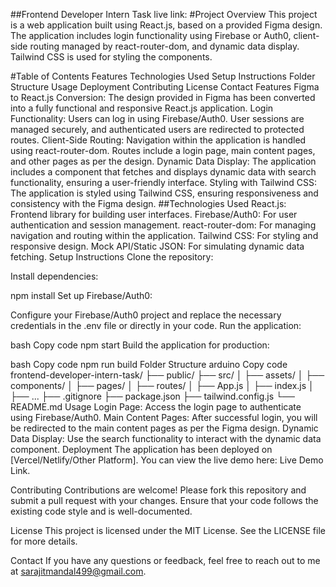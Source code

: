 ##Frontend Developer Intern Task
live link:
#Project Overview
This project is a web application built using React.js, based on a provided Figma design. The application includes login functionality using Firebase or Auth0, client-side routing managed by react-router-dom, and dynamic data display. Tailwind CSS is used for styling the components.

#Table of Contents
Features
Technologies Used
Setup Instructions
Folder Structure
Usage
Deployment
Contributing
License
Contact
Features
Figma to React.js Conversion: The design provided in Figma has been converted into a fully functional and responsive React.js application.
Login Functionality: Users can log in using Firebase/Auth0. User sessions are managed securely, and authenticated users are redirected to protected routes.
Client-Side Routing: Navigation within the application is handled using react-router-dom. Routes include a login page, main content pages, and other pages as per the design.
Dynamic Data Display: The application includes a component that fetches and displays dynamic data with search functionality, ensuring a user-friendly interface.
Styling with Tailwind CSS: The application is styled using Tailwind CSS, ensuring responsiveness and consistency with the Figma design.
##Technologies Used
React.js: Frontend library for building user interfaces.
Firebase/Auth0: For user authentication and session management.
react-router-dom: For managing navigation and routing within the application.
Tailwind CSS: For styling and responsive design.
Mock API/Static JSON: For simulating dynamic data fetching.
Setup Instructions
Clone the repository:


Install dependencies:

npm install
Set up Firebase/Auth0:

Configure your Firebase/Auth0 project and replace the necessary credentials in the .env file or directly in your code.
Run the application:

bash
Copy code
npm start
Build the application for production:

bash
Copy code
npm run build
Folder Structure
arduino
Copy code
frontend-developer-intern-task/
├── public/
├── src/
│   ├── assets/
│   ├── components/
│   ├── pages/
│   ├── routes/
│   ├── App.js
│   ├── index.js
│   ├── ...
├── .gitignore
├── package.json
├── tailwind.config.js
└── README.md
Usage
Login Page: Access the login page to authenticate using Firebase/Auth0.
Main Content Pages: After successful login, you will be redirected to the main content pages as per the Figma design.
Dynamic Data Display: Use the search functionality to interact with the dynamic data component.
Deployment
The application has been deployed on [Vercel/Netlify/Other Platform]. You can view the live demo here: Live Demo Link.

Contributing
Contributions are welcome! Please fork this repository and submit a pull request with your changes. Ensure that your code follows the existing code style and is well-documented.

License
This project is licensed under the MIT License. See the LICENSE file for more details.

Contact
If you have any questions or feedback, feel free to reach out to me at sarajitmandal499@gmail.com.